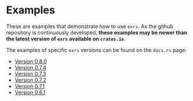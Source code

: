 # Examples

These are examples that demonstrate how to use `exrs`. 
As the github repository is continuously developed, __these examples may be 
newer than the latest version of `exrs` available on `crates.io`__.

The examples of specific `exrs` versions can be found on the `docs.rs` page:
- [Version 0.8.0](https://docs.rs/crate/exr/0.8.0/source/examples/)
- [Version 0.7.4](https://docs.rs/crate/exr/0.7.4/source/examples/)
- [Version 0.7.3](https://docs.rs/crate/exr/0.7.3/source/examples/)
- [Version 0.7.2](https://docs.rs/crate/exr/0.7.2/source/examples/)
- [Version 0.7.1](https://docs.rs/crate/exr/0.7.1/source/examples/)
- [Version 0.6.1](https://docs.rs/crate/exr/0.6.1/source/examples/)
